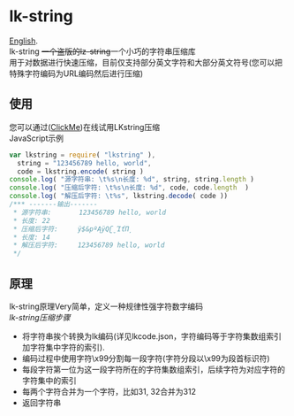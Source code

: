 # lk-string
[English](https://github.com/Love-Kogasa/lk-string/blob/main/README-EN.md).  
lk-string ~~一个盗版的lz-string~~一个小巧的字符串压缩库  
用于对数据进行快速压缩，目前仅支持部分英文字符和大部分英文符号(您可以把特殊字符编码为URL编码然后进行压缩)  

## 使用
您可以通过([ClickMe](http://lk-string.lapis-net.top/page/))在线试用LKstring压缩  
JavaScript示例
```js
var lkstring = require( "lkstring" ),
  string = "123456789 hello, world",
  code = lkstring.encode( string )
console.log( "源字符串: \t%s\n长度: %d", string, string.length )
console.log( "压缩后字符: \t%s\n长度: %d", code, code.length  )
console.log( "解压后字符: \t%s", lkstring.decode( code ))
/*** -------输出-------
 * 源字符串:       123456789 hello, world
 * 长度: 22
 * 压缩后字符:     ÿ$&pºĄÿQʗ̮ΊťΠ̦
 * 长度: 14
 * 解压后字符:     123456789 hello, world
 */
```

## 原理
lk-string原理Very简单，定义一种规律性强字符数字编码  
*lk-string压缩步骤*
* 将字符串挨个转换为lk编码(详见lkcode.json，字符编码等于字符集数组索引加字符集中字符的索引).  
* 编码过程中使用字符\\x99分割每一段字符(字符分段以\\x99为段首标识符)
* 每段字符第一位为这一段字符所在的字符集数组索引，后续字符为对应字符的字符集中的索引
* 每两个字符合并为一个字符，比如31, 32合并为312
* 返回字符串
